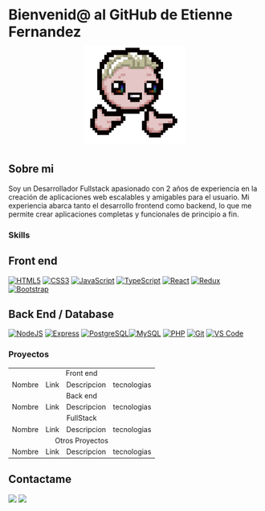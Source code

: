 
 # Bienvenid@ al GitHub de Etienne Fernandez <div style="margin-top:10px" align="center"><img src="./isaac.gif" width="200"/></div>
## Sobre mi
<p>
Soy un Desarrollador Fullstack apasionado con 2 años de experiencia en la creación de aplicaciones web escalables y amigables para el usuario. Mi experiencia abarca tanto el desarrollo frontend como backend, lo que me permite crear aplicaciones completas y funcionales de principio a fin.
</p>

### Skills
## Front end 
<a href="https://developer.mozilla.org/en-US/docs/Glossary/HTML5" target="_blank" rel="noreferrer"><img src="https://raw.githubusercontent.com/danielcranney/readme-generator/main/public/icons/skills/html5-colored.svg" width="36" height="36" alt="HTML5" /></a> 
<a href="https://www.w3.org/TR/CSS/#css" target="_blank" rel="noreferrer"><img src="https://raw.githubusercontent.com/danielcranney/readme-generator/main/public/icons/skills/css3-colored.svg" width="36" height="36" alt="CSS3" /></a> <a href="https://developer.mozilla.org/en-US/docs/Web/JavaScript" target="_blank" rel="noreferrer"><img src="https://raw.githubusercontent.com/danielcranney/readme-generator/main/public/icons/skills/javascript-colored.svg" width="36" height="36" alt="JavaScript" /></a> <a href="https://www.typescriptlang.org/" target="_blank" rel="noreferrer"><img src="https://raw.githubusercontent.com/danielcranney/readme-generator/main/public/icons/skills/typescript-colored.svg" width="36" height="36" alt="TypeScript" /></a> <a href="https://reactjs.org/" target="_blank" rel="noreferrer"><img src="https://raw.githubusercontent.com/danielcranney/readme-generator/main/public/icons/skills/react-colored.svg" width="36" height="36" alt="React" /></a> <a href="https://redux.js.org/" target="_blank" rel="noreferrer"><img src="https://raw.githubusercontent.com/danielcranney/readme-generator/main/public/icons/skills/redux-colored.svg" width="36" height="36" alt="Redux" /></a> <a href="https://getbootstrap.com/" target="_blank" rel="noreferrer"><img src="https://raw.githubusercontent.com/danielcranney/readme-generator/main/public/icons/skills/bootstrap-colored.svg" width="36" height="36" alt="Bootstrap" /></a>
## Back End / Database
<a href="https://nodejs.org/en/" target="_blank" rel="noreferrer"><img src="https://raw.githubusercontent.com/danielcranney/readme-generator/main/public/icons/skills/nodejs-colored.svg" width="36" height="36" alt="NodeJS" /></a> <a href="https://expressjs.com/" target="_blank" rel="noreferrer"><img src="https://raw.githubusercontent.com/danielcranney/readme-generator/main/public/icons/skills/express-colored.svg" width="36" height="36" alt="Express" /></a> <a href="https://www.postgresql.org/" target="_blank" rel="noreferrer"><img src="https://raw.githubusercontent.com/danielcranney/readme-generator/main/public/icons/skills/postgresql-colored.svg" width="36" height="36" alt="PostgreSQL" /></a><a href="https://www.mysql.com/" target="_blank" rel="noreferrer"><img src="https://raw.githubusercontent.com/danielcranney/readme-generator/main/public/icons/skills/mysql-colored.svg" width="36" height="36" alt="MySQL" /></a> <a href="https://www.php.net/" target="_blank" rel="noreferrer"><img src="https://raw.githubusercontent.com/danielcranney/readme-generator/main/public/icons/skills/php-colored.svg" width="36" height="36" alt="PHP" /></a>
<a href="https://git-scm.com/" target="_blank" rel="noreferrer"><img src="https://raw.githubusercontent.com/danielcranney/readme-generator/main/public/icons/skills/git-colored.svg" width="36" height="36" alt="Git" /></a>
<a href="https://code.visualstudio.com/" target="_blank" rel="noreferrer"><img src="https://raw.githubusercontent.com/danielcranney/readme-generator/main/public/icons/skills/visualstudiocode.svg" width="36" height="36" alt="VS Code" /></a>
### Proyectos
<table width="100%">
    <tr>
        <td align="center" colspan="4">Front end</td>
    </tr>
    <tr>
        <td>Nombre</td>
        <td>Link</td>
        <td>Descripcion</td>
        <td>tecnologias</td>
    </tr>   
    <tr>
        <td align="center" colspan="4">Back end</td>
    </tr>
    <tr>
        <td>Nombre</td>
        <td>Link</td>
        <td>Descripcion</td>
        <td>tecnologias</td>
    </tr>
    <tr>
        <td align="center" colspan="4">FullStack</td>
    </tr>
    <tr>
        <td>Nombre</td>
        <td>Link</td>
        <td>Descripcion</td>
        <td>tecnologias</td>
    </tr>
    <tr>
        <td align="center" colspan="4">Otros Proyectos</td>
    </tr>
    <tr>
        <td>Nombre</td>
        <td>Link</td>
        <td>Descripcion</td>
        <td>tecnologias</td>
    </tr>
</table>

## Contactame
<a href="https://www.linkedin.com/in/etienne-fernandez-guajardo/" target="_blank"><img src="https://img.shields.io/badge/linkedin-%230077B5.svg?style=for-the-badge&logo=linkedin&logoColor=white"/></a>
<a href="mailto:etiennemfernandez@gmail.com" target="_blank"><img src="https://img.shields.io/badge/Gmail-D14836?style=for-the-badge&logo=gmail&logoColor=white"/></a>
